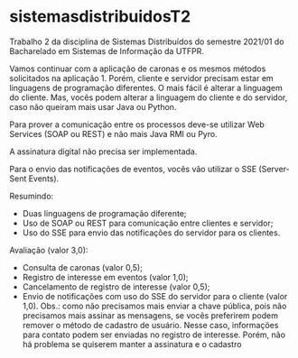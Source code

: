 # sistemasdistribuidosT2
Trabalho 2 da disciplina de Sistemas Distribuídos do semestre 2021/01 do Bacharelado em Sistemas de Informação da UTFPR.

Vamos continuar com a aplicação de caronas e os mesmos métodos solicitados na aplicação 1.
Porém, cliente e servidor precisam estar em linguagens de programação diferentes.
O mais fácil é alterar a linguagem do cliente.
Mas, vocês podem alterar a linguagem do cliente e do servidor, caso não queiram mais usar Java ou Python.

Para prover a comunicação entre os processos deve-se utilizar Web Services (SOAP ou REST) e não mais Java RMI ou Pyro.

A assinatura digital não precisa ser implementada.

Para o envio das notificações de eventos, vocês vão utilizar o SSE (Server-Sent Events).

Resumindo:
- Duas linguagens de programação diferente;
- Uso de SOAP ou REST para comunicação entre clientes e servidor;
- Uso do SSE para envio das notificações do servidor para os clientes.

Avaliação (valor 3,0):
- Consulta de caronas (valor 0,5);
- Registro de interesse em eventos (valor 1,0);
- Cancelamento de registro de interesse (valor 0,5);
- Envio de notificações com uso do SSE do servidor para o cliente (valor 1,0).
Obs.: como não precisamos mais enviar a chave pública, pois não precisamos mais assinar as mensagens, se vocês preferirem podem remover o método de cadastro de usuário.
Nesse caso, informações para contato podem ser enviadas no registro de interesse. Porém, não há problema se quiserem manter a assinatura e o cadastro

